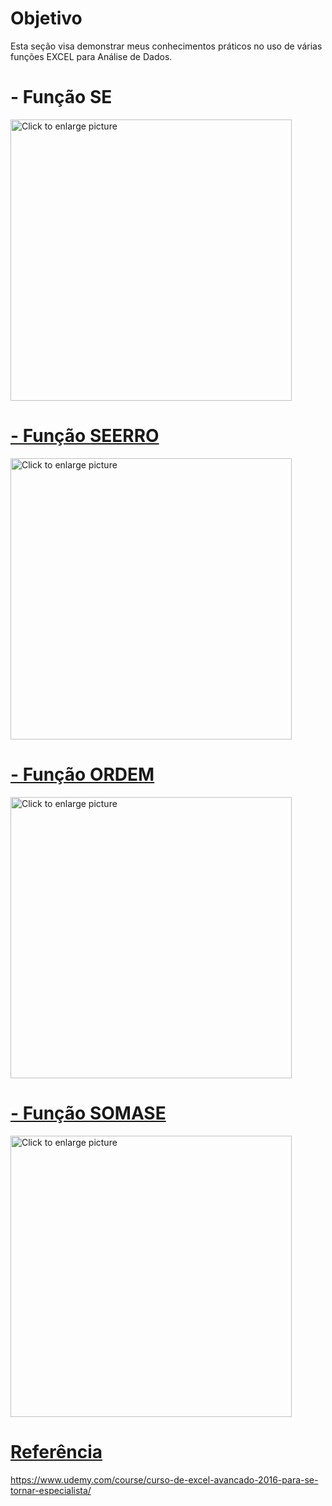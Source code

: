 # Objetivo

Esta seção visa demonstrar meus conhecimentos práticos no uso de várias funções EXCEL para Análise de Dados.

# - Função SE
<a href="https://drive.google.com/uc?export=view&id=1FfFeroSpTvPfRgx_gwkaUZerraqt9Llj"><img src="https://drive.google.com/uc?export=view&id=1FfFeroSpTvPfRgx_gwkaUZerraqt9Llj" style="width: 450px; max-width: 100%; height: auto" title="Click to enlarge picture" />

# - Função SEERRO
<a href="https://drive.google.com/uc?export=view&id=1XQUw00g1SEmkpfYytuzIUF1LnW8umSOP"><img src="https://drive.google.com/uc?export=view&id=1XQUw00g1SEmkpfYytuzIUF1LnW8umSOP" style="width: 450px; max-width: 100%; height: auto" title="Click to enlarge picture" />

# - Função ORDEM
<a href="https://drive.google.com/uc?export=view&id=1gZYLiQTKd8onhihfM5sEH8MJt_rcMplh"><img src="https://drive.google.com/uc?export=view&id=1gZYLiQTKd8onhihfM5sEH8MJt_rcMplh" style="width: 450px; max-width: 100%; height: auto" title="Click to enlarge picture" />

# - Função SOMASE
<a href="https://drive.google.com/uc?export=view&id=1etRaM69zkaxPe_JcS2abbelmTmvUNlX2"><img src="https://drive.google.com/uc?export=view&id=1etRaM69zkaxPe_JcS2abbelmTmvUNlX2" style="width: 450px; max-width: 100%; height: auto" title="Click to enlarge picture" />

# Referência
https://www.udemy.com/course/curso-de-excel-avancado-2016-para-se-tornar-especialista/
